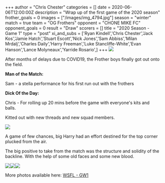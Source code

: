+++
author = "Chris Chester"
categories = []
date = 2020-06-06T12:00:00Z
description = "Wrap up of the first game of the 2020 season"
frother_goals = 0
images = ["/images/img_4794.jpg"]
season = "winter"
match = true
team = "OG Frothers"
opponent = "CHONE MIKE FC"
opponent_goals = 0
result = "Draw"
scorers = []
title = "2020 Season - Game 1"
type = "post"
xi_and_subs = ['Ryan Kindell','Chris Chester','Jack Kos','Jamie Hatch','Stuart Escott','Nick Jones','Sam Abbiss','Milan Mrdalj','Charles Daily','Harry Freeman','Luke Stancliffe-White','Evan Hanson','Lance Molyneaux','Yarride Rosario',]
+++
![](/images/img_4794.jpg)

After months of delays due to COVID19, the Frother boys finally got out onto the field.

**Man of the Match:** 

Sam - a stella performance for his first run out with the frothers

**Dick Of the Day:**

Chris - For rolling up 20 mins before the game with everyone's kits and balls.

Kitted out with new threads and new squad members.

![](/images/img_4834.jpg)

A game of few chances, big Harry had an effort destined for the top corner plucked from the air.

The big positive to take from the match was the structure and solidity of the backline. With the help of some old faces and some new blood.

![](/images/img_4801.jpg)![](/images/img_4809.jpg)![](/images/img_4811.jpg)

More photos available here: [WSFL - GW1](https://www.facebook.com/media/set/?set=a.3064278930465058&type=3)
